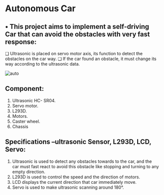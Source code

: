 # Autonomous Car

## • This project aims to implement a self-driving Car that can avoid the obstacles with very fast response:

❑ Ultrasonic is placed on servo motor axis, its function to detect the obstacles on the car way.
❑ If the car found an obstacle, it must change its way according to the ultrasonic data.

![auto](https://github.com/Enmo7/Autonomous-Car/assets/114494116/2a1a2dd5-e463-456e-ac5c-388d4ec83f07)

## Component:

1. Ultrasonic HC- SR04.
2. Servo motor.
3. L293D.
4. Motors.
5. Caster wheel.
6. Chassis

## Specifications –ultrasonic Sensor, L293D, LCD, Servo:

1. Ultrasonic is used to detect any obstacles towards to the car, and the car must fast react to avoid this obstacle like stopping and turning to any empty direction.
2. L293D is used to control the speed and the direction of motors.
3. LCD displays the current direction that car immediately move.
4. Servo is used to make ultrasonic scanning around 180°.
